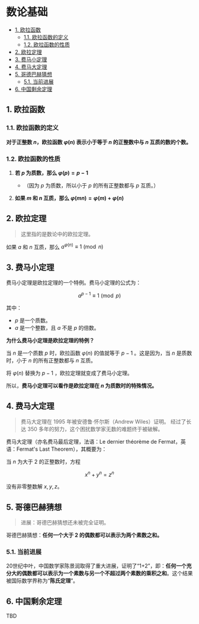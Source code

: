 # 数论基础<!-- omit in toc -->

- [1. 欧拉函数](#1-欧拉函数)
  - [1.1. 欧拉函数的定义](#11-欧拉函数的定义)
  - [1.2. 欧拉函数的性质](#12-欧拉函数的性质)
- [2. 欧拉定理](#2-欧拉定理)
- [3. 费马小定理](#3-费马小定理)
- [4. 费马大定理](#4-费马大定理)
- [5. 哥德巴赫猜想](#5-哥德巴赫猜想)
  - [5.1. 当前进展](#51-当前进展)
- [6. 中国剩余定理](#6-中国剩余定理)

## 1. 欧拉函数

### 1.1. 欧拉函数的定义

**对于正整数 $n$，欧拉函数 $\varphi(n)$ 表示小于等于 $n$ 的正整数中与 $n$ 互质的数的个数。**

### 1.2. 欧拉函数的性质

1. **若 $p$ 为质数，那么 $\varphi(p) = p-1$**

   - （因为 $p$ 为质数，所以小于 $p$ 的所有正整数都与 $p$ 互质。）

2. **如果 $m$ 和 $n$ 互质，那么 $\varphi(mn) = \varphi(m) + \varphi(n)$**

## 2. 欧拉定理

> 这里指的是数论中的欧拉定理。

如果 $a$ 和 $n$ 互质，那么 $a^{\varphi(n)} \equiv 1 \pmod{n}$

## 3. 费马小定理

费马小定理是欧拉定理的一个特例。费马小定理的公式为：

$$
a^{p-1} \equiv 1 \pmod{p}
$$

其中：

- $p$ 是一个质数。
- $a$ 是一个整数，且 $a$ 不是 $p$ 的倍数。

**为什么费马小定理是欧拉定理的特例？**

当 $n$ 是一个质数 $p$ 时，欧拉函数 ${\varphi(n)}$ 的值就等于 $p-1$ 。这是因为，当 $n$ 是质数时，小于 $n$ 的所有正整数都与 $n$ 互质。

将 ${\varphi(n)}$ 替换为 $p-1$ ，欧拉定理就变成了费马小定理。

所以，**费马小定理可以看作是欧拉定理在 $n$ 为质数时的特殊情况。**

## 4. 费马大定理

> 费马大定理在 1995 年被安德鲁·怀尔斯（Andrew Wiles）证明。 经过了长达 350 多年的努力，这个困扰数学家无数的难题终于被破解。

费马大定理（亦名费马最后定理，法语：Le dernier théorème de Fermat，英语：Fermat's Last Theorem），其概要为：

当 $n$ 为大于 $2$ 的正整数时，方程

$$
x^n + y^n = z^n
$$

没有非零整数解 $x, y, z$。

## 5. 哥德巴赫猜想

> 进展：哥德巴赫猜想还未被完全证明。

哥德巴赫猜想：**任何一个大于 2 的偶数都可以表示为两个素数之和。**

### 5.1. 当前进展

20世纪中叶，中国数学家陈景润取得了重大进展，证明了“1+2”，即：**任何一个充分大的偶数都可以表示为一个素数与另一个不超过两个素数的乘积之和**。这个结果被国际数学界称为“**陈氏定理**”。

## 6. 中国剩余定理

TBD

